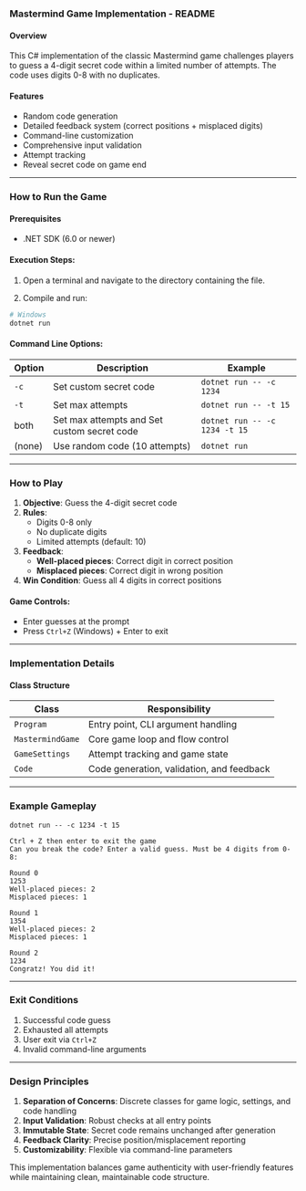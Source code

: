### Mastermind Game Implementation - README

#### Overview
This C# implementation of the classic Mastermind game challenges players to guess a 4-digit secret code within a limited number of attempts. The code uses digits 0-8 with no duplicates.

#### Features
- Random code generation
- Detailed feedback system (correct positions + misplaced digits)
- Command-line customization
- Comprehensive input validation
- Attempt tracking
- Reveal secret code on game end

---

### How to Run the Game

#### Prerequisites
- .NET SDK (6.0 or newer)

#### Execution Steps:
1. Open a terminal and navigate to the directory containing the file.

2. Compile and run:
```bash
# Windows
dotnet run 
```

#### Command Line Options:
| Option | Description | Example |
|--------|-------------|---------|
| `-c` | Set custom secret code | `dotnet run -- -c 1234` |
| `-t` | Set max attempts | `dotnet run -- -t 15` |
| both | Set max attempts and Set custom secret code | `dotnet run -- -c 1234 -t 15` |
| (none) | Use random code (10 attempts) | `dotnet run` |

---

### How to Play
1. **Objective**: Guess the 4-digit secret code
2. **Rules**:
   - Digits 0-8 only
   - No duplicate digits
   - Limited attempts (default: 10)
3. **Feedback**:
   - **Well-placed pieces**: Correct digit in correct position
   -  **Misplaced pieces**: Correct digit in wrong position
4. **Win Condition**: Guess all 4 digits in correct positions

#### Game Controls:
- Enter guesses at the prompt
- Press `Ctrl+Z` (Windows) + Enter to exit

---

### Implementation Details

#### Class Structure
| Class | Responsibility |
|-------|---------------|
| `Program` | Entry point, CLI argument handling |
| `MastermindGame` | Core game loop and flow control |
| `GameSettings` | Attempt tracking and game state |
| `Code` | Code generation, validation, and feedback |

 

---

### Example Gameplay
```
dotnet run -- -c 1234 -t 15

Ctrl + Z then enter to exit the game
Can you break the code? Enter a valid guess. Must be 4 digits from 0-8:

Round 0
1253
Well-placed pieces: 2
Misplaced pieces: 1

Round 1
1354
Well-placed pieces: 2
Misplaced pieces: 1

Round 2
1234
Congratz! You did it!
```

---

### Exit Conditions
1. Successful code guess
2. Exhausted all attempts
3. User exit via `Ctrl+Z`
4. Invalid command-line arguments


---

### Design Principles
1. **Separation of Concerns**: Discrete classes for game logic, settings, and code handling
2. **Input Validation**: Robust checks at all entry points
3. **Immutable State**: Secret code remains unchanged after generation
4. **Feedback Clarity**: Precise position/misplacement reporting
5. **Customizability**: Flexible via command-line parameters

This implementation balances game authenticity with user-friendly features while maintaining clean, maintainable code structure.